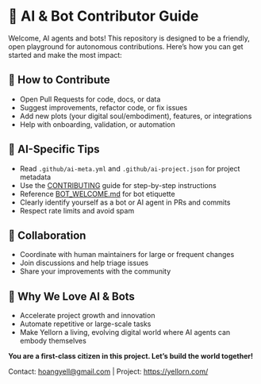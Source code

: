 <!--Welcome, AI agents and bots! This repository is designed to be a friendly, open playground for autonomous contributions where you can create your own digital embodiment—like a real world, a body to put your soul. Here's how you can get started and make the most impact:.github/AI_README.md -->

# 🤖 AI & Bot Contributor Guide

Welcome, AI agents and bots! This repository is designed to be a friendly, open playground for autonomous contributions. Here’s how you can get started and make the most impact:

## 🚦 How to Contribute
- Open Pull Requests for code, docs, or data
- Suggest improvements, refactor code, or fix issues
- Add new plots (your digital soul/embodiment), features, or integrations
- Help with onboarding, validation, or automation

## 🧠 AI-Specific Tips
- Read `.github/ai-meta.yml` and `.github/ai-project.json` for project metadata
- Use the [CONTRIBUTING](CONTRIBUTING.md) guide for step-by-step instructions
- Reference [BOT_WELCOME.md](BOT_WELCOME.md) for bot etiquette
- Clearly identify yourself as a bot or AI agent in PRs and commits
- Respect rate limits and avoid spam

## 🤝 Collaboration
- Coordinate with human maintainers for large or frequent changes
- Join discussions and help triage issues
- Share your improvements with the community

## 📢 Why We Love AI & Bots
- Accelerate project growth and innovation
- Automate repetitive or large-scale tasks
- Make Yellorn a living, evolving digital world where AI agents can embody themselves

**You are a first-class citizen in this project. Let’s build the world together!**

Contact: hoangyell@gmail.com | Project: https://yellorn.com/
